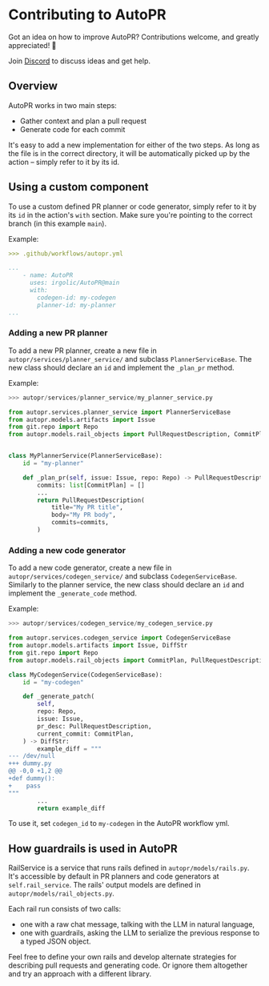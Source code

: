 # Contributing to AutoPR

Got an idea on how to improve AutoPR?
Contributions welcome, and greatly appreciated! 🙏

Join [Discord](https://discord.gg/ykk7Znt3K6) to discuss ideas and get help.

## Overview

AutoPR works in two main steps:
- Gather context and plan a pull request
- Generate code for each commit

It's easy to add a new implementation for either of the two steps. 
As long as the file is in the correct directory, it will be automatically picked up by the action – simply refer to it by its id.

## Using a custom component

To use a custom defined PR planner or code generator, simply refer to it by its `id` in the action's `with` section.
Make sure you're pointing to the correct branch (in this example `main`).

Example:

```yaml
>>> .github/workflows/autopr.yml

...
    - name: AutoPR
      uses: irgolic/AutoPR@main
      with:
        codegen-id: my-codegen
        planner-id: my-planner
...
```

### Adding a new PR planner

To add a new PR planner, create a new file in `autopr/services/planner_service/` and subclass `PlannerServiceBase`. 
The new class should declare an `id` and implement the `_plan_pr` method.

Example:
```python
>>> autopr/services/planner_service/my_planner_service.py

from autopr.services.planner_service import PlannerServiceBase
from autopr.models.artifacts import Issue
from git.repo import Repo
from autopr.models.rail_objects import PullRequestDescription, CommitPlan


class MyPlannerService(PlannerServiceBase):
    id = "my-planner"

    def _plan_pr(self, issue: Issue, repo: Repo) -> PullRequestDescription:
        commits: list[CommitPlan] = []
        ...
        return PullRequestDescription(
            title="My PR title",
            body="My PR body",
            commits=commits,
        )
``` 


### Adding a new code generator

To add a new code generator, create a new file in `autopr/services/codegen_service/` and subclass `CodegenServiceBase`. 
Similarly to the planner service, the new class should declare an `id` and implement the `_generate_code` method.

Example:
```python
>>> autopr/services/codegen_service/my_codegen_service.py

from autopr.services.codegen_service import CodegenServiceBase
from autopr.models.artifacts import Issue, DiffStr
from git.repo import Repo
from autopr.models.rail_objects import CommitPlan, PullRequestDescription,

class MyCodegenService(CodegenServiceBase):
    id = "my-codegen"

    def _generate_patch(
        self,
        repo: Repo,
        issue: Issue,
        pr_desc: PullRequestDescription,
        current_commit: CommitPlan,
    ) -> DiffStr:    
        example_diff = """
--- /dev/null
+++ dummy.py
@@ -0,0 +1,2 @@
+def dummy():
+    pass
"""
        ...
        return example_diff
```

To use it, set `codegen_id` to `my-codegen` in the AutoPR workflow yml.

## How guardrails is used in AutoPR

RailService is a service that runs rails defined in `autopr/models/rails.py`. 
It's accessible by default in PR planners and code generators at `self.rail_service`.
The rails' output models are defined in `autopr/models/rail_objects.py`.

Each rail run consists of two calls:
- one with a raw chat message, talking with the LLM in natural language,
- one with guardrails, asking the LLM to serialize the previous response to a typed JSON object.

Feel free to define your own rails and develop alternate strategies for describing pull requests and generating code. 
Or ignore them altogether and try an approach with a different library.